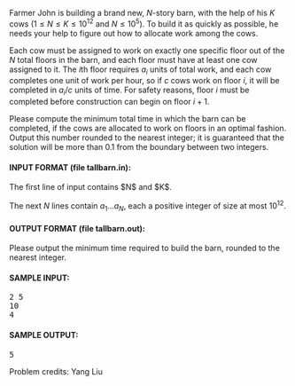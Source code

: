 Farmer John is building a brand new, $N$-story barn, with the help of his  $K$
cows ($1 \leq N \leq K \leq 10^{12}$ and $N \leq 10^5$).  To build it as quickly
as possible, he needs your help to figure out how to allocate work among the
cows.

Each cow must be assigned to work on exactly one specific floor out of the $N$
total floors in the barn, and each floor must have at least one cow assigned to
it.  The $i$th floor requires $a_i$ units of total work, and each cow completes
one unit of work per hour, so if $c$ cows work on floor $i$, it will be
completed in $a_i / c$ units of time. For safety reasons, floor $i$ must be
completed before construction can begin on floor $i+1$.  

Please compute the minimum total time in which the barn can be completed, if the
cows are allocated to work on floors in an optimal fashion.  Output this number
rounded to the nearest integer; it is guaranteed that the solution will be more
than 0.1 from the boundary between two integers.

<div class='prob-in-spec'><h4>INPUT FORMAT (file tallbarn.in):</h4>
The first line of input contains $N$ and $K$.

The next $N$ lines contain $a_1 \ldots a_N$, each a positive integer of size at
most $10^{12}$.
</div>

<div class='prob-out-spec'><h4>OUTPUT FORMAT (file tallbarn.out):</h4>
Please output the minimum time required to build the barn, rounded to the
nearest integer.
</div>

<h4>SAMPLE INPUT:</h4><pre class='in'>
2 5
10
4
</pre><h4>SAMPLE OUTPUT:</h4> <pre class='out'>
5
</pre>


Problem credits: Yang Liu